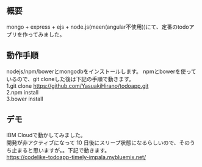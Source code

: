 ## 概要  
mongo + express + ejs + node.js(meen(angular不使用))にて、定番のtodoアプリを作ってみました。  
  
## 動作手順  
nodejs/npm/bowerとmongodbをインストールします。
npmとbowerを使っているので、git cloneした後は下記の手順で動きます。  
1.git clone https://github.com/YasuakiHirano/todoapp.git  
2.npm install  
3.bower install  
  
## デモ  
IBM Cloudで動かしてみました。  
開発が非アクティブになって 10 日後にスリープ状態になるらしいので、そのうち止まると思いますが。。下記で動きます。  
https://codelike-todoapp-timely-impala.mybluemix.net/  
